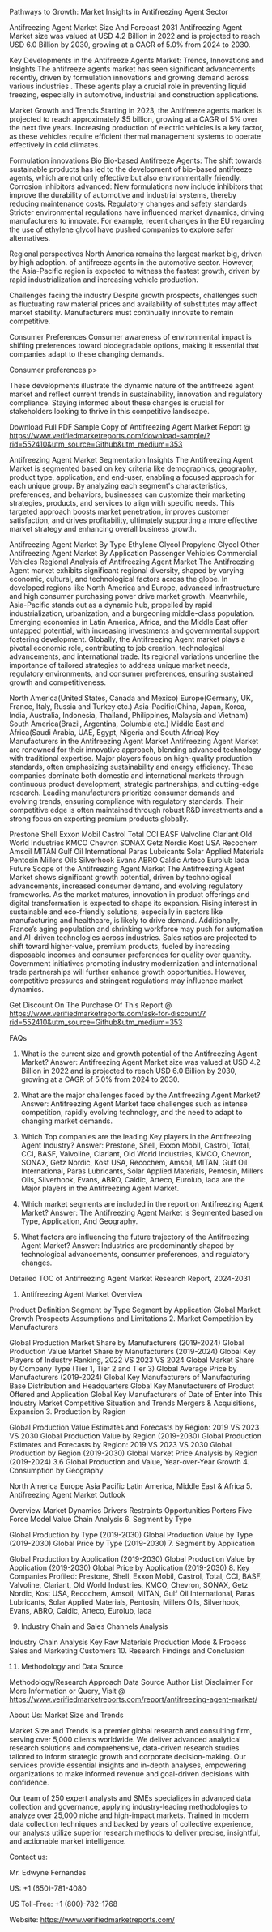 Pathways to Growth: Market Insights in Antifreezing Agent Sector


Antifreezing Agent Market Size And Forecast 2031
Antifreezing Agent Market size was valued at USD 4.2 Billion in 2022 and is projected to reach USD 6.0 Billion by 2030, growing at a CAGR of 5.0% from 2024 to 2030.

Key Developments in the Antifreeze Agents Market: Trends, Innovations and Insights
The antifreeze agents market has seen significant advancements recently, driven by formulation innovations and growing demand across various industries . These agents play a crucial role in preventing liquid freezing, especially in automotive, industrial and construction applications.

Market Growth and Trends
Starting in 2023, the Antifreeze agents market is projected to reach approximately $5 billion, growing at a CAGR of 5% over the next five years. Increasing production of electric vehicles is a key factor, as these vehicles require efficient thermal management systems to operate effectively in cold climates.

Formulation innovations
Bio Bio-based Antifreeze Agents: The shift towards sustainable products has led to the development of bio-based antifreeze agents, which are not only effective but also environmentally friendly.
Corrosion inhibitors advanced: New formulations now include inhibitors that improve the durability of automotive and industrial systems, thereby reducing maintenance costs.
Regulatory changes and safety standards
Stricter environmental regulations have influenced market dynamics, driving manufacturers to innovate. For example, recent changes in the EU regarding the use of ethylene glycol have pushed companies to explore safer alternatives.

Regional perspectives
North America remains the largest market big, driven by high adoption. of antifreeze agents in the automotive sector. However, the Asia-Pacific region is expected to witness the fastest growth, driven by rapid industrialization and increasing vehicle production.

Challenges facing the industry
Despite growth prospects, challenges such as fluctuating raw material prices and availability of substitutes may affect market stability. Manufacturers must continually innovate to remain competitive.

Consumer Preferences
Consumer awareness of environmental impact is shifting preferences toward biodegradable options, making it essential that companies adapt to these changing demands.

Consumer preferences
p>

These developments illustrate the dynamic nature of the antifreeze agent market and reflect current trends in sustainability, innovation and regulatory compliance. Staying informed about these changes is crucial for stakeholders looking to thrive in this competitive landscape.

Download Full PDF Sample Copy of Antifreezing Agent Market Report @ https://www.verifiedmarketreports.com/download-sample/?rid=552410&utm_source=Github&utm_medium=353

Antifreezing Agent Market Segmentation Insights
The Antifreezing Agent Market is segmented based on key criteria like demographics, geography, product type, application, and end-user, enabling a focused approach for each unique group. By analyzing each segment's characteristics, preferences, and behaviors, businesses can customize their marketing strategies, products, and services to align with specific needs. This targeted approach boosts market penetration, improves customer satisfaction, and drives profitability, ultimately supporting a more effective market strategy and enhancing overall business growth.

Antifreezing Agent Market By Type
Ethylene Glycol
Propylene Glycol
Other
Antifreezing Agent Market By Application
Passenger Vehicles
Commercial Vehicles
Regional Analysis of Antifreezing Agent Market
The Antifreezing Agent market exhibits significant regional diversity, shaped by varying economic, cultural, and technological factors across the globe. In developed regions like North America and Europe, advanced infrastructure and high consumer purchasing power drive market growth. Meanwhile, Asia-Pacific stands out as a dynamic hub, propelled by rapid industrialization, urbanization, and a burgeoning middle-class population. Emerging economies in Latin America, Africa, and the Middle East offer untapped potential, with increasing investments and governmental support fostering development. Globally, the Antifreezing Agent market plays a pivotal economic role, contributing to job creation, technological advancements, and international trade. Its regional variations underline the importance of tailored strategies to address unique market needs, regulatory environments, and consumer preferences, ensuring sustained growth and competitiveness.

North America(United States, Canada and Mexico)
Europe(Germany, UK, France, Italy, Russia and Turkey etc.)
Asia-Pacific(China, Japan, Korea, India, Australia, Indonesia, Thailand, Philippines, Malaysia and Vietnam)
South America(Brazil, Argentina, Columbia etc.)
Middle East and Africa(Saudi Arabia, UAE, Egypt, Nigeria and South Africa)
Key Manufacturers in the Antifreezing Agent Market
Antifreezing Agent Market are renowned for their innovative approach, blending advanced technology with traditional expertise. Major players focus on high-quality production standards, often emphasizing sustainability and energy efficiency. These companies dominate both domestic and international markets through continuous product development, strategic partnerships, and cutting-edge research. Leading manufacturers prioritize consumer demands and evolving trends, ensuring compliance with regulatory standards. Their competitive edge is often maintained through robust R&D investments and a strong focus on exporting premium products globally.

Prestone
Shell
Exxon Mobil
Castrol
Total
CCI
BASF
Valvoline
Clariant
Old World Industries
KMCO
Chevron
SONAX
Getz Nordic
Kost USA
Recochem
Amsoil
MITAN
Gulf Oil International
Paras Lubricants
Solar Applied Materials
Pentosin
Millers Oils
Silverhook
Evans
ABRO
Caldic
Arteco
Eurolub
Iada
Future Scope of the Antifreezing Agent Market
The Antifreezing Agent Market shows significant growth potential, driven by technological advancements, increased consumer demand, and evolving regulatory frameworks. As the market matures, innovation in product offerings and digital transformation is expected to shape its expansion. Rising interest in sustainable and eco-friendly solutions, especially in sectors like manufacturing and healthcare, is likely to drive demand. Additionally, France’s aging population and shrinking workforce may push for automation and AI-driven technologies across industries. Sales ratios are projected to shift toward higher-value, premium products, fueled by increasing disposable incomes and consumer preferences for quality over quantity. Government initiatives promoting industry modernization and international trade partnerships will further enhance growth opportunities. However, competitive pressures and stringent regulations may influence market dynamics.

Get Discount On The Purchase Of This Report @ https://www.verifiedmarketreports.com/ask-for-discount/?rid=552410&utm_source=Github&utm_medium=353

FAQs
1. What is the current size and growth potential of the Antifreezing Agent Market?
Answer: Antifreezing Agent Market size was valued at USD 4.2 Billion in 2022 and is projected to reach USD 6.0 Billion by 2030, growing at a CAGR of 5.0% from 2024 to 2030.

2. What are the major challenges faced by the Antifreezing Agent Market?
Answer: Antifreezing Agent Market face challenges such as intense competition, rapidly evolving technology, and the need to adapt to changing market demands.

3. Which Top companies are the leading Key players in the Antifreezing Agent Industry?
Answer: Prestone, Shell, Exxon Mobil, Castrol, Total, CCI, BASF, Valvoline, Clariant, Old World Industries, KMCO, Chevron, SONAX, Getz Nordic, Kost USA, Recochem, Amsoil, MITAN, Gulf Oil International, Paras Lubricants, Solar Applied Materials, Pentosin, Millers Oils, Silverhook, Evans, ABRO, Caldic, Arteco, Eurolub, Iada are the Major players in the Antifreezing Agent Market.

4. Which market segments are included in the report on Antifreezing Agent Market?
Answer: The Antifreezing Agent Market is Segmented based on Type, Application, And Geography.

5. What factors are influencing the future trajectory of the Antifreezing Agent Market?
Answer: Industries are predominantly shaped by technological advancements, consumer preferences, and regulatory changes.

Detailed TOC of Antifreezing Agent Market Research Report, 2024-2031
1. Antifreezing Agent Market Overview

Product Definition
Segment by Type
Segment by Application
Global Market Growth Prospects
Assumptions and Limitations
2. Market Competition by Manufacturers

Global Production Market Share by Manufacturers (2019-2024)
Global Production Value Market Share by Manufacturers (2019-2024)
Global Key Players of Industry Ranking, 2022 VS 2023 VS 2024
Global Market Share by Company Type (Tier 1, Tier 2 and Tier 3)
Global Average Price by Manufacturers (2019-2024)
Global Key Manufacturers of Manufacturing Base Distribution and Headquarters
Global Key Manufacturers of Product Offered and Application
Global Key Manufacturers of Date of Enter into This Industry
Market Competitive Situation and Trends
Mergers & Acquisitions, Expansion
3. Production by Region

Global Production Value Estimates and Forecasts by Region: 2019 VS 2023 VS 2030
Global Production Value by Region (2019-2030)
Global Production Estimates and Forecasts by Region: 2019 VS 2023 VS 2030
Global Production by Region (2019-2030)
Global Market Price Analysis by Region (2019-2024) 3.6 Global Production and Value, Year-over-Year Growth
4. Consumption by Geography

North America
Europe
Asia Pacific
Latin America, Middle East & Africa
5. Antifreezing Agent Market Outlook

Overview
Market Dynamics
Drivers
Restraints
Opportunities
Porters Five Force Model
Value Chain Analysis 
6. Segment by Type

Global Production by Type (2019-2030)
Global Production Value by Type (2019-2030)
Global Price by Type (2019-2030)
7. Segment by Application

Global Production by Application (2019-2030)
Global Production Value by Application (2019-2030)
Global Price by Application (2019-2030)
8. Key Companies Profiled: Prestone, Shell, Exxon Mobil, Castrol, Total, CCI, BASF, Valvoline, Clariant, Old World Industries, KMCO, Chevron, SONAX, Getz Nordic, Kost USA, Recochem, Amsoil, MITAN, Gulf Oil International, Paras Lubricants, Solar Applied Materials, Pentosin, Millers Oils, Silverhook, Evans, ABRO, Caldic, Arteco, Eurolub, Iada

9. Industry Chain and Sales Channels Analysis

Industry Chain Analysis
Key Raw Materials
Production Mode & Process
Sales and Marketing
Customers
10. Research Findings and Conclusion

11. Methodology and Data Source

Methodology/Research Approach
Data Source
Author List
Disclaimer
For More Information or Query, Visit @ https://www.verifiedmarketreports.com/report/antifreezing-agent-market/

About Us: Market Size and Trends

Market Size and Trends is a premier global research and consulting firm, serving over 5,000 clients worldwide. We deliver advanced analytical research solutions and comprehensive, data-driven research studies tailored to inform strategic growth and corporate decision-making. Our services provide essential insights and in-depth analyses, empowering organizations to make informed revenue and goal-driven decisions with confidence.

Our team of 250 expert analysts and SMEs specializes in advanced data collection and governance, applying industry-leading methodologies to analyze over 25,000 niche and high-impact markets. Trained in modern data collection techniques and backed by years of collective experience, our analysts utilize superior research methods to deliver precise, insightful, and actionable market intelligence.

Contact us:

Mr. Edwyne Fernandes

US: +1 (650)-781-4080

US Toll-Free: +1 (800)-782-1768

Website: https://www.verifiedmarketreports.com/
